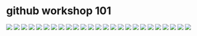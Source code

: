 # github workshop 101

![](0001.jpg)
![](0002.jpg)
![](0003.jpg)
![](0004.jpg)
![](0005.jpg)
![](0006.jpg)
![](0007.jpg)
![](0008.jpg)
![](0009.jpg)
![](0010.jpg)
![](0011.jpg)
![](0012.jpg)
![](0013.jpg)
![](0014.jpg)
![](0015.jpg)
![](0016.jpg)
![](0017.jpg)
![](0018.jpg)
![](0019.jpg)
![](0020.jpg)
![](0021.jpg)
![](0022.jpg)
![](0023.jpg)
![](0024.jpg)
![](0025.jpg)
